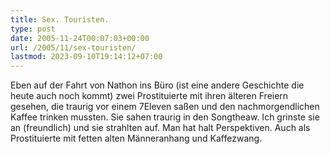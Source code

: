 ```yaml
---
title: Sex. Touristen.
type: post
date: 2005-11-24T00:07:03+00:00
url: /2005/11/sex-touristen/
lastmod: 2023-09-10T19:14:12+07:00
---
```

Eben auf der Fahrt von Nathon ins Büro (ist eine andere Geschichte die heute auch noch kommt) zwei Prostituierte mit ihren älteren Freiern gesehen, die traurig vor einem 7Eleven saßen und den nachmorgendlichen Kaffee trinken mussten. Sie sahen traurig in den Songtheaw. Ich grinste sie an (freundlich) und sie strahlten auf. Man hat halt Perspektiven. Auch als Prostituierte mit fetten alten Männeranhang und Kaffezwang.

